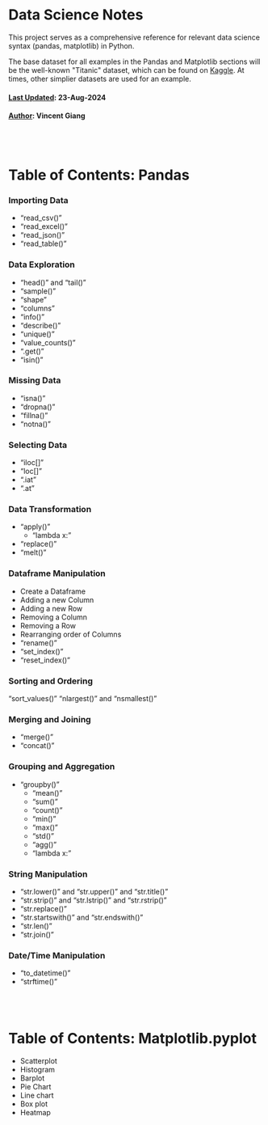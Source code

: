 # Data Science Notes

This project serves as a comprehensive reference for relevant data science syntax (pandas, matplotlib) in Python.

The base dataset for all examples in the Pandas and Matplotlib sections will be the well-known "Titanic" dataset, which can be found on [Kaggle](https://www.kaggle.com/competitions/titanic/data). At times, other simplier datasets are used for an example.

#### <u>Last Updated</u>: 23-Aug-2024

#### <u>Author</u>: Vincent Giang  

<br/><br/>

# Table of Contents: Pandas

### Importing Data 
- “read_csv()”  
- “read_excel()” 
- “read_json()” 
- “read_table()”   


### Data Exploration
- “head()” and “tail()”  
- “sample()”
- “shape” 
- “columns”
- “info()” 
- “describe()” 
- “unique()” 
- “value_counts()” 
- “.get()”
- “isin()” 

### Missing Data
- “isna()” 
- “dropna()”
- “fillna()”
- “notna()”   

### Selecting Data
- “iloc[]”
- “loc[]”
- “.iat” 
- “.at”   

### Data Transformation
- “apply()”
    - “lambda x:”
- “replace()”
- “melt()”

### Dataframe Manipulation
- Create a Dataframe 
- Adding a new Column
- Adding a new Row 
- Removing a Column 
- Removing a Row 
- Rearranging order of Columns 
- “rename()”
- “set_index()”
- “reset_index()”

### Sorting and Ordering 
“sort_values()”
“nlargest()” and “nsmallest()” 

### Merging and Joining 
- “merge()”
- “concat()”

### Grouping and Aggregation
- “groupby()” 
    - “mean()” 
    - “sum()” 
    - “count()” 
    - “min()” 
    - “max()” 
    - “std()” 
    - “agg()” 
    - “lambda x:” 

### String Manipulation
- “str.lower()” and “str.upper()” and “str.title()” 
- “str.strip()” and “str.lstrip()” and “str.rstrip()” 
- “str.replace()”
- “str.startswith()” and “str.endswith()”
- “str.len()” 
- “str.join()” 

### Date/Time Manipulation
- “to_datetime()”
- “strftime()”

<br/><br/>

# Table of Contents: Matplotlib.pyplot
- Scatterplot 
- Histogram 
- Barplot 
- Pie Chart 
- Line chart
- Box plot
- Heatmap


